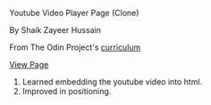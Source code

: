 Youtube Video Player Page (Clone)

By Shaik Zayeer Hussain

From The Odin Project's [curriculum](https://www.theodinproject.com/courses/html5-and-css3/lessons/embedding-images-and-video)

[View Page](https://zayeer.github.io/Youtube-s-video-player-page/)

1. Learned embedding the youtube video into html.
2. Improved in positioning.
